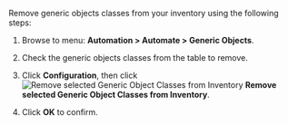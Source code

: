 Remove generic objects classes from your inventory using the following
steps:

1.  Browse to menu: **Automation > Automate > Generic Objects**.

2.  Check the generic objects classes from the table to remove.

3.  Click **Configuration**, then click ![Remove selected Generic Object Classes from
    Inventory](../images/2098.png) **Remove selected Generic Object
    Classes from Inventory**.

4.  Click **OK** to confirm.

